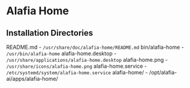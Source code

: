 # Alafia Home

## Installation Directories

README.md - `/usr/share/doc/alafia-home/README.md`
bin/alafia-home - `/usr/bin/alafia-home`
alafia-home.desktop - `/usr/share/applications/alafia-home.desktop`
alafia-home.png - `/usr/share/icons/alafia-home.png`
alafia-home.service - `/etc/systemd/system/alafia-home.service`
alafia-home/ - /opt/alafia-ai/apps/alafia-home/

